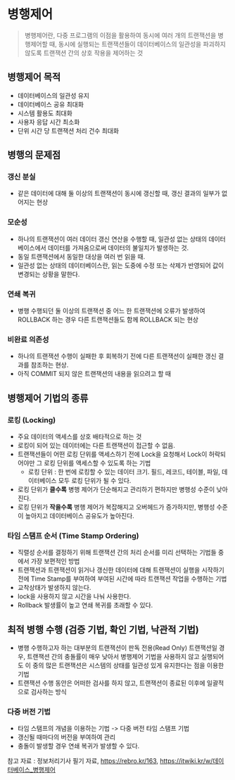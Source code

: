 # 병행제어
> 병행제어란, 다중 프로그램의 이점을 활용하여 동시에 여러 개의 트랜잭션을 병행제어할 때, 동시에 실행되는 트랜잭션들이 데이터베이스의 일관성을 파괴하지 않도록 트랜잭션 간의 상호 작용을 제어하는 것 

## 병행제어 목적 
- 데이터베이스의 일관성 유지
- 데이터베이스 공유 최대화
- 시스템 활용도 최대화
- 사용자 응답 시간 최소화
- 단위 시간 당 트랜잭션 처리 건수 최대화

## 병행의 문제점 
### 갱신 분실
- 같은 데이터에 대해 둘 이상의 트랜잭션이 동시에 갱신할 때, 갱신 결과의 일부가 없어지는 현상 

### 모순성 
- 하나의 트랜잭션이 여러 데이터 갱신 연산을 수행할 때, 일관성 없는 상태의 데이터베이스에서 데이터를 가져옴으로써 데이터의 불일치가 발생하는 것.
- 동일 트랜잭션에서 동일한 대상을 여러 번 읽을 때.
- 일관성 없는 상태의 데이터베이스란, 읽는 도중에 수정 또는 삭제가 반영되어 값이 변경되는 상황을 말한다.

### 연쇄 복귀 
- 병행 수행되던 둘 이상의 트랜잭션 중 어느 한 트랜잭션에 오류가 발생하여 ROLLBACK 하는 경우 다른 트랜잭션들도 함께 ROLLBACK 되는 현상
### 비완료 의존성 
- 하나의 트랜잭션 수행이 실패한 후 회복하기 전에 다른 트랜잭션이 실패한 갱신 결과를 참조하는 현상. 
- 아직 COMMIT 되지 않은 트랜잭션의 내용을 읽으려고 할 때

## 병행제어 기법의 종류 
### 로킹 (Locking)
- 주요 데이터의 액세스를 상호 배타적으로 하는 것 
- 로킹이 되어 있는 데이터에는 다른 트랜잭션이 접근할 수 없음.
- 트랜잭션들이 어떤 로킹 단위를 액세스하기 전에 Lock을 요청해서 Lock이 허락되어야만 그 로킹 단위를 액세스할 수 있도록 하는 기법
    - 로킹 단위 : 한 번에 로킹할 수 있는 데이터 크기. 필드, 레코드, 테이블, 파일, 데이터베이스 모두 로킹 단위가 될 수 있다.
- 로킹 단위가 <b>클수록</b> 병행 제어가 단순해지고 관리하기 편하지만 병행성 수준이 낮아진다.
- 로킹 단위가 <b>작을수록</b> 병행 제어가 복잡해지고 오버헤드가 증가하지만, 병행성 수준이 높아지고 데이터베이스 공유도가 높아진다.

### 타임 스탬프 순서 (Time Stamp Ordering)
- 직렬성 순서를 결정하기 위해 트랜잭션 간의 처리 순서를 미리 선택하는 기법들 중에서 가장 보편적인 방법
- 트랜잭션과 트랜잭션이 읽거나 갱신한 데이터에 대해 트랜잭션이 실행을 시작하기 전에 Time Stamp를 부여하여 부여된 시간에 따라 트랜잭션 작업을 수행하는 기법
- 교착상태가 발생하지 않는다. 
- lock을 사용하지 않고 시간을 나눠 사용한다.
- Rollback 발생률이 높고 연쇄 복귀를 초래할 수 있다.

## 최적 병행 수행 (검증 기법, 확인 기법, 낙관적 기법)
- 병행 수행하고자 하는 대부분의 트랜잭션이 판독 전용(Read Only) 트랜잭션일 경우, 트랜잭션 간의 충돌률이 매우 낮아서 병행제어 기법을 사용하지 않고 실행되어도 이 중의 많은 트랜잭션은 시스템의 상태를 일관성 있게 유지한다는 점을 이용한 기법
- 트랜잭션 수행 동안은 어떠한 검사를 하지 않고, 트랜잭션이 종료된 이후에 일괄적으로 검사하는 방식

### 다중 버전 기법
- 타임 스탬프의 개념을 이용하는 기법 -> 다중 버전 타임 스탬프 기법
- 갱신될 때마다의 버전을 부여하여 관리 
- 충돌이 발생할 경우 연쇄 복귀가 발생할 수 있다.

참고 자료 : 정보처리기사 필기 자료, https://rebro.kr/163, https://itwiki.kr/w/데이터베이스_병행제어